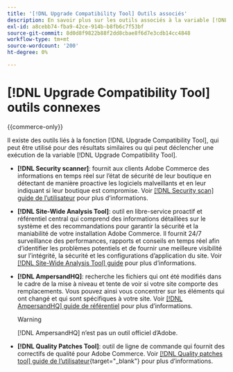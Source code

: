 ```yaml
---
title: '[!DNL Upgrade Compatibility Tool] Outils associés'
description: En savoir plus sur les outils associés à la variable [!DNL Upgrade Compatibility Tool] sur votre projet Adobe Commerce.
exl-id: a8cebb74-fba9-42ce-914b-b8fb6c7f53bf
source-git-commit: 8d0d8f9822b88f2dd8cbae8f6d7e3cdb14cc4848
workflow-type: tm+mt
source-wordcount: '200'
ht-degree: 0%

---
```


# [!DNL Upgrade Compatibility Tool] outils connexes

{{commerce-only}}

Il existe des outils liés à la fonction [!DNL Upgrade Compatibility Tool], qui peut être utilisé pour des résultats similaires ou qui peut déclencher une exécution de la variable [!DNL Upgrade Compatibility Tool].

- **[!DNL Security scanner]**: fournit aux clients Adobe Commerce des informations en temps réel sur l’état de sécurité de leur boutique en détectant de manière proactive les logiciels malveillants et en leur indiquant si leur boutique est compromise. Voir [[!DNL Security scan] guide de l’utilisateur](https://docs.magento.com/user-guide/magento/security-scan.html) pour plus d’informations.

- **[!DNL Site-Wide Analysis Tool]**: outil en libre-service proactif et référentiel central qui comprend des informations détaillées sur le système et des recommandations pour garantir la sécurité et la maniabilité de votre installation Adobe Commerce. Il fournit 24/7 surveillance des performances, rapports et conseils en temps réel afin d’identifier les problèmes potentiels et de fournir une meilleure visibilité sur l’intégrité, la sécurité et les configurations d’application du site. Voir [[!DNL Site-Wide Analysis Tool] guide](../../tools/site-wide-analysis-tool/intro.md) pour plus d’informations.

- **[!DNL AmpersandHQ]**: recherche les fichiers qui ont été modifiés dans le cadre de la mise à niveau et tente de voir si votre site comporte des remplacements. Vous pouvez ainsi vous concentrer sur les éléments qui ont changé et qui sont spécifiques à votre site. Voir [[!DNL AmpersandHQ] guide de référentiel](https://github.com/AmpersandHQ) pour plus d’informations.

  >[!WARNING]
  >
  >[!DNL AmpersandHQ] n’est pas un outil officiel d’Adobe.

- **[!DNL Quality Patches Tool]**: outil de ligne de commande qui fournit des correctifs de qualité pour Adobe Commerce. Voir [[!DNL Quality patches tool] guide de l’utilisateur](https://experienceleague.adobe.com/tools/commerce-quality-patches/index.html){target="_blank"} pour plus d’informations.
